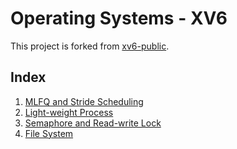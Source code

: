 # Operating Systems - XV6

This project is forked from [xv6-public](https://github.com/mit-pdos/xv6-public).

## Index

1. [MLFQ and Stride Scheduling](./01-MLFQ-and-Stride)
1. [Light-weight Process](./02-Light-weight-Process)
1. [Semaphore and Read-write Lock](./03-Semaphore-and-RW-Lock)
1. [File System](./04-File-System)
